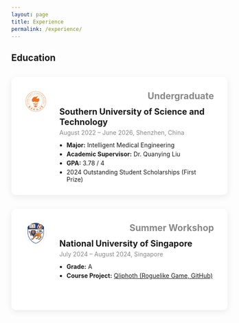 ```yaml
---
layout: page
title: Experience
permalink: /experience/
---
```


## Education

<div class="edu-card">
  <div class="edu-card-logo">
    <img src="/assets/img/experience/SUSTech.png" alt="SUSTech" class="edu-logo">
  </div>
  <div class="edu-card-content">
    <div class="edu-card-header">
      <span class="edu-type">Undergraduate</span>
    </div>
    <div class="edu-card-body">
      <div class="edu-school">Southern University of Science and Technology</div>
      <div class="edu-time">August 2022 – June 2026, Shenzhen, China</div>
      <ul>
        <li><b>Major:</b> Intelligent Medical Engineering</li>
        <li><b>Academic Supervisor:</b> Dr. Quanying Liu</li>
        <li><b>GPA:</b> 3.78 / 4</li>
        <li>2024 Outstanding Student Scholarships (First Prize)</li>
      </ul>
    </div>
  </div>
</div>

<div class="edu-card">
  <div class="edu-card-logo">
    <img src="/assets/img/experience/NUS.png" alt="NUS" class="edu-logo">
  </div>
  <div class="edu-card-content">
    <div class="edu-card-header">
      <span class="edu-type">Summer Workshop</span>
    </div>
    <div class="edu-card-body">
      <div class="edu-school">National University of Singapore</div>
      <div class="edu-time">July 2024 – August 2024, Singapore</div>
      <ul>
        <li><b>Grade:</b> A</li>
        <li><b>Course Project:</b> <a href="https://github.com/wojiao-yc/Qliphoth" target="_blank">Qliphoth (Roguelike Game, GitHub)</a></li>
      </ul>
    </div>
  </div>
</div>

<style>
.edu-card {
  position: relative;
  background: #fff;
  border-radius: 12px;
  box-shadow: 0 4px 16px 0 rgba(0,0,0,0.08);
  margin: 32px auto;
  padding: 32px 32px 24px 32px;
  max-width: 900px;
  min-height: 180px;
}
.edu-card-logo {
  position: absolute;
  top: 32px;
  left: 32px;
}
.edu-logo {
  width: 48px;
  height: 48px;
  border-radius: 50%;
  object-fit: contain;
  background: #fff;
  border: 1px solid #eee;
}
.edu-card-content {
  margin-left: 80px;
}
.edu-card-header {
  display: flex;
  align-items: center;
  margin-bottom: 12px;
  justify-content: flex-end;
}
.edu-type {
  font-size: 1.5em;
  color: #888;
  font-weight: bold;
}
.edu-school {
  font-size: 1.4em;
  font-weight: bold;
  margin-bottom: 4px;
}
.edu-time {
  color: #888;
  margin-bottom: 12px;
}
.edu-card ul {
  margin: 0;
  padding-left: 1.2em;
}
.edu-card li {
  margin-bottom: 4px;
}
</style> 